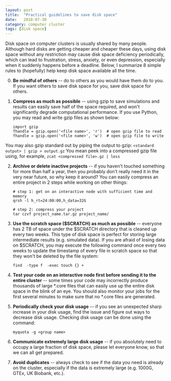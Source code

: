 ```yaml
---
layout: post
title:  "Practical guidelines to save disk space"
date:   2018-07-30
category: computer cluster
tags: [disk space]
---
```


Disk space on computer clusters is usually shared by many people. Although
hard disks are getting cheaper and cheaper these days, using disk space
without any restriction may cause disk space deficiency periodically, which
can lead to frustration, stress, anxiety, or even depression, especially
when it suddenly happens before a deadline. Below, I summarize 8 simple
rules to (hopefully) help keep disk space available all the time.

0. **Be mindful of others** -- do to others as you would have them do to you.
If you want others to save disk space for you, save disk space for others.

1. **Compress as much as possible** -- using gzip to save simulations and
results can easily save half of the space required, and won't significantly
degrade computational performance. If you use Python, you may read and write
gzip files as shown below:
    ```
    import gzip
    fhandle = gzip.open('<file name>', 'r')  # open gzip file to read
    fhandle = gzip.open('<file name>', 'w')  # open gzip file to write
    ```
You may also gzip standard out by piping the output to gzip:
    ```
    <standard output> | gzip > output.gz
    ```
You mean peek into a compressed gzip file using, for example,
    ```
    zcat <compressed file>.gz | less
    ```

2. **Archive or delete inactive projects** -- if you haven't touched something
for more than half a year, then you probably don't really need it in the very
near future, so why keep it around? You can easily compress an entire project
in 2 steps while working on other things:
    ```
    # step 1: get on an interactive node with sufficient time and memory
    qrsh -l h_rt=24:00:00,h_data=32G

    # step 2: compress your project
    tar czvf project_name.tar.gz project_name/
    ```

3. **Use the scratch space ($SCRATCH) as much as possible** -- everyone
has 2 TB of space under the $SCRATCH directory that is cleaned up every
two weeks. This type of disk space is perfect for storing large intermediate
results (e.g. simulated data). If you are afraid of losing data on $SCRATCH,
you may execute the following command once every two weeks to update the
timestamp of every file in scratch space so that they won't be deleted by the
file system:
    ```
    find  -type f  -exec touch {} +
    ```

4. **Test your code on an interactive node first before sending it to the
entire cluster** -- some times your code may incorrectly produce thousands
of large \*.core files that can easily use up the entire disk space in the blink
of an eye. You should also monitor your jobs for the first several minutes to
make sure that no \*.core files are generated.

5. **Periodically check your disk usage** -- if you see an unexpected sharp
increase in your disk usage, find the issue and figure out ways to decrease
disk usage. Checking disk usage can be done using the command:

    ```
    myquota -g <group name>
    ```

6. **Communicate extremely large disk usage** -- if you absolutely need to
occupy a large fraction of disk space, please let everyone know, so that we
can all get prepared.  

7. **Avoid duplicates** -- always check to see if the data you need is already
on the cluster, especially if the data is extremely large (e.g. 1000G, GTEx,
UK Biobank, etc.).
